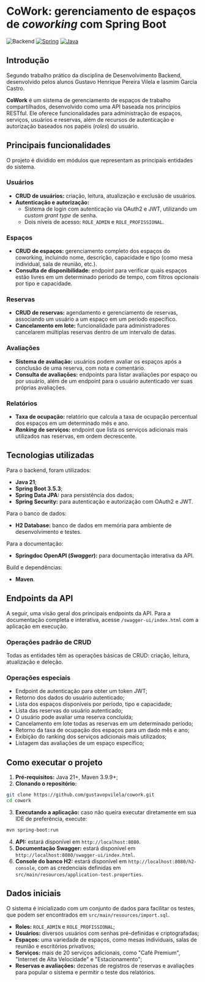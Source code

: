 # CoWork: gerenciamento de espaços de _coworking_ com Spring Boot

![Backend](https://img.shields.io/badge/IFMG-Desenvolvimento%20Backend-b43757)  [![Spring](https://img.shields.io/badge/Spring%20Boot-3.5.3-d21f3c)](https://spring.io/projects/spring-boot) [![Java](https://img.shields.io/badge/Java-21.0.6-e0115f)](https://www.java.com/)

## Introdução

Segundo trabalho prático da disciplina de Desenvolvimento Backend, desenvolvido pelos alunos Gustavo Henrique Pereira Vilela e Iasmim Garcia Castro.

**CoWork** é um sistema de gerenciamento de espaços de trabalho compartilhados, desenvolvido como uma API baseada nos princípios RESTful. Ele oferece funcionalidades para administração de espaços, serviços, usuários e reservas, além de recursos de autenticação e autorização baseados nos papéis (_roles_) do usuário.

## Principais funcionalidades

O projeto é dividido em módulos que representam as principais entidades do sistema.

### Usuários
- **CRUD de usuários:** criação, leitura, atualização e exclusão de usuários. 
- **Autenticação e autorização:**
  - Sistema de login com autenticação via OAuth2 e JWT, utilizando um _custom grant type_ de senha.
  - Dois níveis de acesso: `ROLE_ADMIN` e `ROLE_PROFISSIONAL`.

### Espaços
- **CRUD de espaços:** gerenciamento completo dos espaços do coworking, incluindo nome, descrição, capacidade e tipo (como mesa individual, sala de reunião, etc.). 
- **Consulta de disponibilidade:** endpoint para verificar quais espaços estão livres em um determinado período de tempo, com filtros opcionais por tipo e capacidade.

### Reservas
- **CRUD de reservas:** agendamento e gerenciamento de reservas, associando um usuário a um espaço em um período específico. 
- **Cancelamento em lote:** funcionalidade para administradores cancelarem múltiplas reservas dentro de um intervalo de datas.

### Avaliações
- **Sistema de avaliação:** usuários podem avaliar os espaços após a conclusão de uma reserva, com nota e comentário. 
- **Consulta de avaliações:** endpoints para listar avaliações por espaço ou por usuário, além de um endpoint para o usuário autenticado ver suas próprias avaliações.

### Relatórios
- **Taxa de ocupação:** relatório que calcula a taxa de ocupação percentual dos espaços em um determinado mês e ano. 
- **_Ranking_ de serviços:** endpoint que lista os serviços adicionais mais utilizados nas reservas, em ordem decrescente.

## Tecnologias utilizadas
Para o backend, foram utilizados:
- **Java 21**; 
- **Spring Boot 3.5.3**; 
- **Spring Data JPA:** para persistência dos dados; 
- **Spring Security:** para autenticação e autorização com OAuth2 e JWT.

Para o banco de dados:
- **H2 Database:** banco de dados em memória para ambiente de desenvolvimento e testes.

Para a documentação:
- **Springdoc OpenAPI (_Swagger_):** para documentação interativa da API.

Build e dependências:
- **Maven**.

## Endpoints da API
A seguir, uma visão geral dos principais endpoints da API. Para a documentação completa e interativa, acesse `/swagger-ui/index.html` com a aplicação em execução.

### Operações padrão de CRUD
Todas as entidades têm as operações básicas de CRUD: criação, leitura, atualização e deleção.

### Operações especiais
- Endpoint de autenticação para obter um token JWT;
- Retorno dos dados do usuário autenticado;
- Lista dos espaços disponíveis por período, tipo e capacidade; 
- Lista das reservas do usuário autenticado; 
- O usuário pode avaliar uma reserva concluída; 
- Cancelamento em lote todas as reservas em um determinado período; 
- Retorno da taxa de ocupação dos espaços para um dado mês e ano;
- Exibição do ranking dos serviços adicionais mais utilizados;
- Listagem das avaliações de um espaço específico;

## Como executar o projeto
1. **Pré-requisitos:** Java 21+, Maven 3.9.9+;
2. **Clonando o repositório:**
```bash
git clone https://github.com/gustavopvilela/cowork.git
cd cowork
```
3. **Executando a aplicação:** caso não queira executar diretamente em sua IDE de preferência, execute:
```bash
mvn spring-boot:run
```
4. **API:** estará disponível em `http://localhost:8080`.
5. **Documentação Swagger:** estará disponível em `http://localhost:8080/swagger-ui/index.html`.
6. **Console do banco H2:** estará disponível em `http://localhost:8080/h2-console`, com as credenciais definidas em `src/main/resources/application-test.properties`.

## Dados iniciais
O sistema é inicializado com um conjunto de dados para facilitar os testes, que podem ser encontrados em `src/main/resources/import.sql`.
- **Roles:** `ROLE_ADMIN` e `ROLE_PROFISSIONAL`;
- **Usuários:** diversos usuários com senhas pré-definidas e criptografadas;
- **Espaços:** uma variedade de espaços, como mesas individuais, salas de reunião e escritórios privativos; 
- **Serviços:** mais de 20 serviços adicionais, como "Café Premium", "Internet de Alta Velocidade" e "Estacionamento";
- **Reservas e avaliações:** dezenas de registros de reservas e avaliações para popular o sistema e permitir o teste dos relatórios.